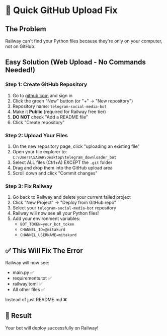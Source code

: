 # 🚀 Quick GitHub Upload Fix

## The Problem
Railway can't find your Python files because they're only on your computer, not on GitHub.

## Easy Solution (Web Upload - No Commands Needed!)

### Step 1: Create GitHub Repository
1. Go to [github.com](https://github.com) and sign in
2. Click the green "New" button (or "+" → "New repository")
3. Repository name: `telegram-social-media-bot`
4. Make it **Public** (required for Railway free tier)
5. **DO NOT** check "Add a README file"
6. Click "Create repository"

### Step 2: Upload Your Files
1. On the new repository page, click "uploading an existing file"
2. Open your file explorer to: `C:\Users\SABAH\Desktop\telegram_downloader_bot`
3. Select ALL files (Ctrl+A) EXCEPT the `.git` folder
4. Drag and drop them into the GitHub upload area
5. Scroll down and click "Commit changes"

### Step 3: Fix Railway
1. Go back to Railway and delete your current failed project
2. Click "New Project" → "Deploy from GitHub repo"
3. Select your `telegram-social-media-bot` repository
4. Railway will now see all your Python files!
5. Add your environment variables:
   - `BOT_TOKEN=your_bot_token`
   - `CHANNEL_ID=@mitakurd`
   - `CHANNEL_USERNAME=mitakurd`

## ✅ This Will Fix The Error
Railway will now see:
- main.py ✅
- requirements.txt ✅
- railway.toml ✅
- All other files ✅

Instead of just README.md ❌

## 🎯 Result
Your bot will deploy successfully on Railway!
